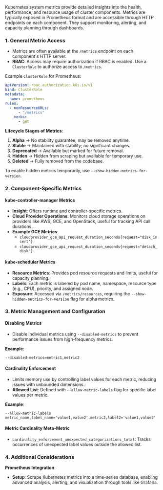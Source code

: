 
Kubernetes system metrics provide detailed insights into the health, performance, and resource usage of cluster components. Metrics are typically exposed in Prometheus format and are accessible through HTTP endpoints on each component. They support monitoring, alerting, and capacity planning through dashboards.

### 1. **General Metric Access**

- Metrics are often available at the `/metrics` endpoint on each component's HTTP server.
- **RBAC**: Access may require authorization if RBAC is enabled. Use a `ClusterRole` to authorize access to `/metrics`.

Example `ClusterRole` for Prometheus:

```yaml
apiVersion: rbac.authorization.k8s.io/v1
kind: ClusterRole
metadata:
  name: prometheus
rules:
  - nonResourceURLs:
      - "/metrics"
    verbs:
      - get
```

**Lifecycle Stages of Metrics**:
1. **Alpha** → No stability guarantee; may be removed anytime.
2. **Stable** → Maintained with stability; no significant changes.
3. **Deprecated** → Available but marked for future removal.
4. **Hidden** → Hidden from scraping but available for temporary use.
5. **Deleted** → Fully removed from the codebase.

To enable hidden metrics temporarily, use `--show-hidden-metrics-for-version`.

### 2. **Component-Specific Metrics**

#### **kube-controller-manager Metrics**
- **Insight**: Offers runtime and controller-specific metrics.
- **Cloud Provider Operations**: Monitors cloud storage operations on providers like AWS, GCE, and OpenStack, useful for tracking API call durations.
- **Example GCE Metrics**:
  - `cloudprovider_gce_api_request_duration_seconds{request="disk_insert"}`
  - `cloudprovider_gce_api_request_duration_seconds{request="detach_disk"}`

#### **kube-scheduler Metrics**
  - **Resource Metrics**: Provides pod resource requests and limits, useful for capacity planning.
  - **Labels**: Each metric is labeled by pod name, namespace, resource type (e.g., CPU), priority, and assigned node.
  - **Exposure**: Accessed via `/metrics/resources`, requiring the `--show-hidden-metrics-for-version` flag for alpha metrics.

### 3. **Metric Management and Configuration**

#### **Disabling Metrics**
- Disable individual metrics using `--disabled-metrics` to prevent performance issues from high-frequency metrics.
  
**Example**:
```shell
--disabled-metrics=metric1,metric2
```

#### **Cardinality Enforcement**
- Limits memory use by controlling label values for each metric, reducing issues with unbounded dimensions.
- **Allowed List**: Defined with `--allow-metric-labels` flag for specific label values per metric.

**Example**:
```shell
--allow-metric-labels metric_name,label_name='value1,value2',metric2,label2='value1,value2'
```

#### **Metric Cardinality Meta-Metric**
- `cardinality_enforcement_unexpected_categorizations_total`: Tracks occurrences of unexpected label values outside the allowed list.

### 4. **Additional Considerations**

**Prometheus Integration**:
- **Setup**: Scrape Kubernetes metrics into a time-series database, enabling advanced analysis, alerting, and visualization through tools like Grafana.

